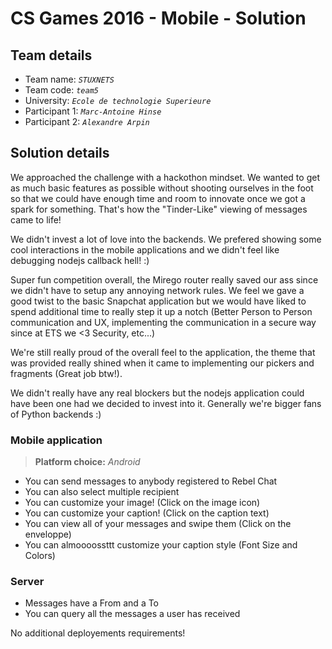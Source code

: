 # CS Games 2016 - Mobile - Solution

## Team details

- Team name: _`STUXNETS`_
- Team code: _`team5`_
- University: _`Ecole de technologie Superieure`_
- Participant 1: _`Marc-Antoine Hinse`_
- Participant 2: _`Alexandre Arpin`_

## Solution details

We approached the challenge with a hackothon mindset. We wanted to get as much basic features as possible without shooting ourselves in the foot so that we could have enough time and room to innovate once we got a spark for something. That's how the "Tinder-Like" viewing of messages came to life!

We didn't invest a lot of love into the backends. We prefered showing some cool interactions in the mobile applications and we didn't feel like debugging nodejs callback hell! :)

Super fun competition overall, the Mirego router really saved our ass since we didn't have to setup any annoying network rules. We feel we gave a good twist to the basic Snapchat application but we would have liked to spend additional time to really step it up a notch (Better Person to Person communication and UX, implementing the communication in a secure way since at ETS we <3 Security, etc...)

We're still really proud of the overall feel to the application, the theme that was provided really shined when it came to implementing our pickers and fragments (Great job btw!). 

We didn't really have any real blockers but the nodejs application could have been one had we decided to invest into it. Generally we're bigger fans of Python backends :)

### Mobile application

> **Platform choice:** _Android_

- You can send messages to anybody registered to Rebel Chat
- You can also select multiple recipient
- You can customize your image! (Click on the image icon)
- You can customize your caption! (Click on the caption text)
- You can view all of your messages and swipe them (Click on the enveloppe)
- You can almoooossttt customize your caption style (Font Size and Colors)

### Server

- Messages have a From and a To
- You can query all the messages a user has received

No additional deployements requirements!